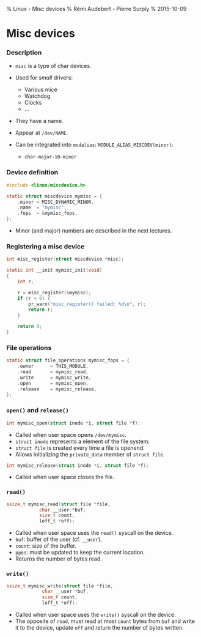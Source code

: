 % Linux - Misc devices
% Rémi Audebert - Pierre Surply
% 2015-10-09

# Misc devices

### Description

- `misc` is a type of char devices.
- Used for *small* drivers:

	- Various mice
	- Watchdog
	- Clocks
	- ...

- They have a name.
- Appear at `/dev/NAME`.
- Can be integrated into `modalias`: `MODULE_ALIAS_MISCDEV(minor)`:

	- `char-major-10-minor`

### Device definition

```C
#include <linux/miscdevice.h>

static struct miscdevice mymisc = {
	.minor = MISC_DYNAMIC_MINOR,
	.name  = "mymisc",
	.fops  = &mymisc_fops,
};

```

- Minor (and major) numbers are described in the next lectures.

### Registering a misc device

```C
int misc_register(struct miscdevice *misc);
```

```C
static int __init mymisc_init(void)
{
	int r;

	r = misc_register(&mymisc);
	if (r < 0) {
		pr_warn("misc_register() failed: %d\n", r);
		return r;
	}

	return 0;
}
```

### File operations

```C
static struct file_operations mymisc_fops = {
	.owner		= THIS_MODULE,
	.read		= mymisc_read,
	.write		= mymisc_write,
	.open		= mymisc_open,
	.release	= mymisc_release,
};
```

### `open()` and `release()`

```C
int mymisc_open(struct inode *i, struct file *f);
```

- Called when user space opens `/dev/mymisc`.
- `struct inode` represents a element of the file system.
- `struct file` is created every time a file is openend.
- Allows initializing the `private_data` member of `struct file`.

```C
int mymisc_release(struct inode *i, struct file *f);
```

- Called when user space closes the file.

### `read()`

```C
ssize_t mymisc_read(struct file *file,
		    char __user *buf,
		    size_t count,
		    loff_t *off);
```

- Called when user space uses the `read()` syscall on the device.
- `buf`: buffer of the user (cf. `__user`).
- `count`: size of the buffer.
- `ppos`: must be updated to keep the current location.
- Returns the number of bytes read.

### `write()`

```C
ssize_t mymisc_write(struct file *file,
		     char __user *buf,
		     size_t count,
		     loff_t *off);
```

- Called when user space uses the `write()` syscall on the device.
- The opposite of `read`, must read at most `count` bytes from `buf` and write
  it to the device, update `off` and return the number of bytes written.
